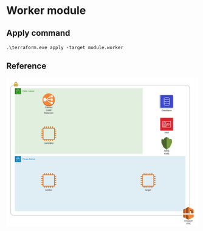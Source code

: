 # Worker module

## Apply command
```
.\terraform.exe apply -target module.worker
```

## Reference
![](infra.png)
